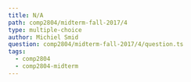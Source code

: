 ```yaml
---
title: N/A
path: comp2804/midterm-fall-2017/4
type: multiple-choice
author: Michiel Smid
question: comp2804/midterm-fall-2017/4/question.ts
tags:
  - comp2804
  - comp2804-midterm
---
```


